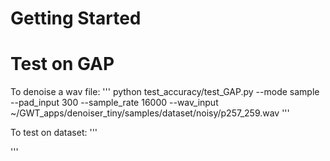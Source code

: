 


# Getting Started


# Test on GAP
To denoise a wav file:
'''
python test_accuracy/test_GAP.py --mode sample --pad_input 300 --sample_rate 16000 --wav_input ~/GWT_apps/denoiser_tiny/samples/dataset/noisy/p257_259.wav
'''


To test on dataset: 
'''

'''
